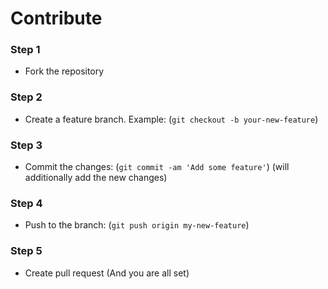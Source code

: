 # Contribute

### Step 1
-  Fork the repository

### Step 2
- Create a feature branch. Example: (`git checkout -b your-new-feature`)

### Step 3
- Commit the changes: (`git commit -am 'Add some feature'`) (will additionally add the new changes)

### Step 4
- Push to the branch: (`git push origin my-new-feature`)

### Step 5
- Create pull request (And you are all set)
